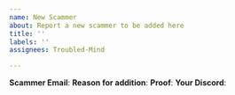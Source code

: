 ```yaml
---
name: New Scammer
about: Report a new scammer to be added here
title: ''
labels: ''
assignees: Troubled-Mind

---
```


**Scammer Email**: 
**Reason for addition**: 
**Proof**: 
**Your Discord**:
